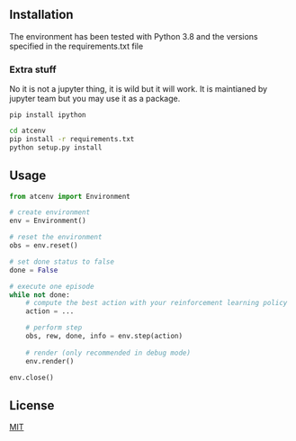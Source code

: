 

## Installation 

The environment has been tested with Python 3.8 and the versions specified in the requirements.txt file

### Extra stuff
No it is not a jupyter thing, it is wild but it will work. It is maintianed by jupyter team but you may use it as a package.
```
pip install ipython
```

```bash
cd atcenv
pip install -r requirements.txt
python setup.py install
```

## Usage

```python
from atcenv import Environment

# create environment
env = Environment()

# reset the environment
obs = env.reset()

# set done status to false
done = False

# execute one episode
while not done:
    # compute the best action with your reinforcement learning policy
    action = ...

    # perform step
    obs, rew, done, info = env.step(action)
    
    # render (only recommended in debug mode)
    env.render()

env.close()
```

## License
[MIT](https://choosealicense.com/licenses/mit/)
